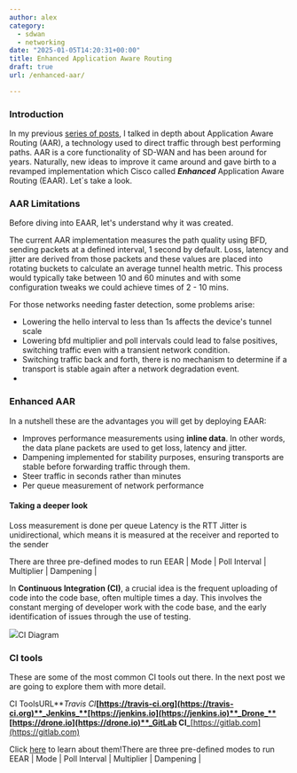 ```yaml
---
author: alex
category:
  - sdwan
  - networking
date: "2025-01-05T14:20:31+00:00"
title: Enhanced Application Aware Routing
draft: true
url: /enhanced-aar/

---
```

### Introduction

In my previous [series of posts](/demystifying-aar-1-3-the-foundations), I talked in depth about Application Aware Routing (AAR), a technology used to direct traffic through best performing paths. AAR is a core functionality of SD-WAN and has been around for years. Naturally, new ideas to improve it came around and gave birth to a revamped implementation which Cisco called **_Enhanced_** Application Aware Routing (EAAR). Let´s take a look.

### AAR Limitations

Before diving into EAAR, let's understand why it was created.

The current AAR implementation measures the path quality using BFD, sending packets at a defined interval, 1 second by default. Loss, latency and jitter are derived from those packets and these values are placed into rotating buckets to calculate an average tunnel health metric. This process would typically take between 10 and 60 minutes and with some configuration tweaks we could achieve times of 2 - 10 mins.

For those networks needing faster detection, some problems arise:
- Lowering the hello interval to less than 1s affects the device's tunnel scale
- Lowering bfd multiplier and poll intervals could lead to false positives, switching traffic even with a transient network condition.
- Switching traffic back and forth, there is no mechanism to determine if a transport is stable again after a network degradation event. 
- 

### Enhanced AAR

In a nutshell these are the advantages you will get by deploying EAAR:
- Improves performance measurements using **inline data**. In other words, the data plane packets are used to get loss, latency and jitter.
- Dampening implemented for stability purposes, ensuring transports are stable before forwarding traffic through them. 
- Steer traffic in seconds rather than minutes
- Per queue measurement of network performance


#### Taking a deeper look 

Loss measurement is done per queue
Latency is the RTT
Jitter is unidirectional, which means it is measured at the receiver and reported to the sender

There are three pre-defined modes to run EEAR
| Mode | Poll Interval | Multiplier | Dampening | 


In **Continuous Integration (CI)**, a crucial idea is the frequent uploading of code into the code base, often multiple times a day. This involves the constant merging of developer work with the code base, and the early identification of issues through the use of testing.

![](/wp-content/uploads/2024/01/Screenshot-2024-01-17-at-15.23.10.png)CI Diagram


### CI tools

These are some of the most common CI tools out there. In the next post we are going to explore them with more detail.

CI ToolsURL**_Travis CI_**[https://travis-ci.org](https://travis-ci.org)**_Jenkins_**[https://jenkins.io](https://jenkins.io)**_Drone_**[https://drone.io](https://drone.io)**_GitLab CI_**[https://gitlab.com](https://gitlab.com)

Click [here](/ci-tools/) to learn about them!There are three pre-defined modes to run EEAR
| Mode | Poll Interval | Multiplier | Dampening | 


